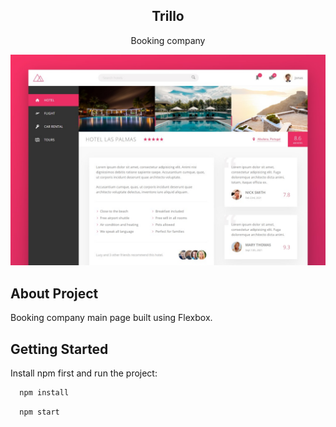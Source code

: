 <h2 align="center">Trillo</h3>

  <p align="center">
    Booking company
    <br />
</p>

<!-- ABOUT THE PROJECT -->
![Alt text](/img/Trillo-main.png?raw=true "Trillo")

## About Project
<p>
Booking company main page built using Flexbox.
</p>

## Getting Started

Install npm first and run the project:

```sh
  npm install
```

```sh
  npm start
  ```
